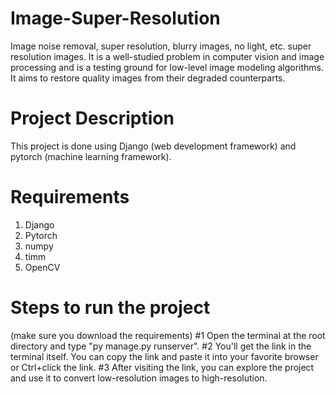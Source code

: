 # Image-Super-Resolution
Image noise removal, super resolution, blurry images, no light, etc. super resolution images. 
It is a well-studied problem in computer vision and image processing and is a testing ground for low-level image modeling algorithms. 
It aims to restore quality images from their degraded counterparts.

# Project Description
This project is done using Django (web development framework) and pytorch (machine learning framework).

# Requirements
1) Django
2) Pytorch
3) numpy
4) timm
5) OpenCV

# Steps to run the project
  (make sure you download the requirements)
   #1 Open the terminal at the root directory and type "py manage.py runserver".
   #2 You'll get the link in the terminal itself. You can copy the link and paste it into your favorite browser or Ctrl+click the link.
   #3 After visiting the link, you can explore the project and use it to convert low-resolution images to high-resolution.
